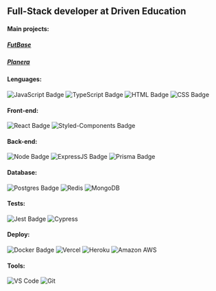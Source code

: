 
## Full-Stack developer at Driven Education
#### Main projects:
##### [FutBase](https://futbase.vercel.app)
##### [Planera](https://planera.vercel.app)

<span style="width=50%">

#### Lenguages:
![JavaScript Badge](https://img.shields.io/badge/JavaScript-323330?style=for-the-badge&logo=javascript&logoColor=F7DF1E)
![TypeScript Badge](https://img.shields.io/badge/TypeScript-007ACC?style=for-the-badge&logo=typescript&logoColor=white)
![HTML Badge](https://img.shields.io/badge/HTML5-E34F26?style=for-the-badge&logo=html5&logoColor=white)
![CSS Badge](https://img.shields.io/badge/CSS3-1572B6?style=for-the-badge&logo=css3&logoColor=white)
#### Front-end:
![React Badge](https://img.shields.io/badge/React-20232A?style=for-the-badge&logo=react&logoColor=61DAFB)
![Styled-Components Badge](https://img.shields.io/badge/styled--components-DB7093?style=for-the-badge&logo=styled-components&logoColor=white)
#### Back-end:
![Node Badge](https://img.shields.io/badge/Node.js-339933?style=for-the-badge&logo=nodedotjs&logoColor=white)
![ExpressJS Badge](https://img.shields.io/badge/Express.js-000000?style=for-the-badge&logo=express&logoColor=white)
![Prisma Badge](https://img.shields.io/badge/Prisma-3982CE?style=for-the-badge&logo=Prisma&logoColor=white)
#### Database:
![Postgres Badge](https://img.shields.io/badge/PostgreSQL-316192?style=for-the-badge&logo=postgresql&logoColor=white)
![Redis](https://img.shields.io/badge/redis-CC0000.svg?&style=for-the-badge&logo=redis&logoColor=white)
![MongoDB](https://img.shields.io/badge/MongoDB-%234ea94b.svg?style=for-the-badge&logo=mongodb&logoColor=white)

</span>

<span style="width=50%">

#### Tests:
![Jest Badge](https://img.shields.io/badge/Jest-C21325?style=for-the-badge&logo=jest&logoColor=white)
![Cypress](https://img.shields.io/badge/Cypress-17202C?style=for-the-badge&logo=cypress&logoColor=white)
#### Deploy:
![Docker Badge](https://img.shields.io/badge/Docker-000000?style=for-the-badge&logo=docker&logoColor=white)
![Vercel](https://img.shields.io/badge/Vercel-000000?style=for-the-badge&logo=vercel&logoColor=white)
![Heroku](https://img.shields.io/badge/Heroku-430098?style=for-the-badge&logo=heroku&logoColor=white)
![Amazon AWS](https://img.shields.io/badge/Amazon_AWS-FF9900?style=for-the-badge&logo=amazonaws&logoColor=white)
#### Tools:
![VS Code](https://img.shields.io/badge/VS_Code-0078D4?style=for-the-badge&logo=visual%20studio%20code&logoColor=white)
![Git](https://img.shields.io/badge/Git-F05032?style=for-the-badge&logo=git&logoColor=white)
</span>


<!--
<img align="left" alt="Visual Studio Code" width="36px" src="https://cdn.jsdelivr.net/gh/devicons/devicon/icons/vscode/vscode-original.svg" style="padding-right:10px;" />
<img align="left" alt="HTML5" width="36px" src="https://cdn.jsdelivr.net/gh/devicons/devicon/icons/html5/html5-original.svg" />
<img align="left" alt="CSS3" width="36px" src="https://cdn.jsdelivr.net/gh/devicons/devicon/icons/css3/css3-original.svg" />
<img align="left" alt="React" width="36px" src="https://cdn.jsdelivr.net/gh/devicons/devicon/icons/react/react-original.svg" />
<img align="left" alt="JavaScript" width="36px" src="https://cdn.jsdelivr.net/gh/devicons/devicon/icons/javascript/javascript-original.svg" />
<img align="left" alt="TypeScript" width="36px" src="https://cdn.jsdelivr.net/gh/devicons/devicon/icons/typescript/typescript-original.svg" />
<img align="left" alt="NodeJs" width="36px" src="https://cdn.jsdelivr.net/gh/devicons/devicon/icons/nodejs/nodejs-plain.svg" />
<img align="left" alt="PostGreSQL" width="36px" src="https://cdn.jsdelivr.net/gh/devicons/devicon/icons/postgresql/postgresql-original.svg" />
<img align="left" alt="MongoDB" width="36px" src="https://cdn.jsdelivr.net/gh/devicons/devicon/icons/mongodb/mongodb-original.svg" />
<img align="left" alt="MongoDB" width="36px" src="https://cdn.jsdelivr.net/gh/devicons/devicon/icons/redis/redis-original.svg" />
<img align="left" alt="Prisma" width="36px" height="36px" src="https://i.ibb.co/hXHhRYJ/aaaaaaa.png" />
<img align="left" alt="Docker" width="36px" src="https://cdn.jsdelivr.net/gh/devicons/devicon/icons/docker/docker-original.svg" />
<img align="left" alt="Jest" width="36px" src="https://cdn.jsdelivr.net/gh/devicons/devicon/icons/jest/jest-plain.svg" />
<img align="left" alt="Cypress" width="36px" height="36px" src="https://i.ibb.co/R9cpLrB/cypress-icon.png" />
-->

<br/>

<!--
**FelipeMejias/FelipeMejias** is a ✨ _special_ ✨ repository because its `README.md` (this file) appears on your GitHub profile.

Here are some ideas to get you started:

- 🔭 I’m currently working on ...
- 🌱 I’m currently learning ...
- 👯 I’m looking to collaborate on ...
- 🤔 I’m looking for help with ...
- 💬 Ask me about ...
- 📫 How to reach me: ...
- 😄 Pronouns: ...
- ⚡ Fun fact: ...
-->
